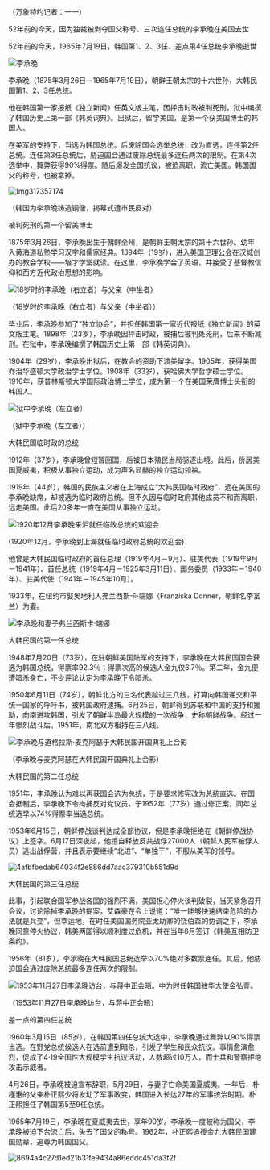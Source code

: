

（万象特约记者：一一）

52年前的今天，因为独裁被剥夺国父称号、三次连任总统的李承晚在美国去世

52年前的今天，1965年7月19日，韩国第1、2、3任、差点第4任总统李承晚逝世

![李承晚](李承晚.jpg)

李承晚（1875年3月26日－1965年7月19日），朝鲜王朝太宗的十六世孙，大韩民国第1、2、3任总统。

他在韩国第一家报纸《独立新闻》任英文版主笔，因抨击时政被判死刑，狱中编撰了韩国历史上第一部《韩英词典》。出狱后，留学美国，是第一个获美国博士的韩国人。

在美军的支持下，当选为韩国总统。后废除国会选举总统，改为直选，连任第2任总统。连任第3任总统后，胁迫国会通过废除总统最多连任两次的限制。在第4次选举中，舞弊获得90%得票。随后爆发全国抗议，被迫离职，流亡美国。韩国国父的称号，也被拿掉。

![Img317357174](Img317357174.jpg)

（韩国为李承晚铸造铜像，揭幕式遭市民反对）

被判死刑的第一个留美博士

1875年3月26日，李承晚出生于朝鲜全州，是朝鲜王朝太宗的第十六世孙。幼年入黄海道私塾学习汉字和儒家经典。1894年（19岁），进入美国卫理公会在汉城创办的教会学校——培才学堂就读。在这里，李承晚学会了英语，并接受了基督教信仰和西方近代政治思想的影响。

![18岁时的李承晚（右立者）与父亲（中坐者）](18岁时的李承晚（右立者）与父亲（中坐者）.jpg)

（18岁时的李承晚（右立者）与父亲（中坐者））

毕业后，李承晚参加了“独立协会”，并担任韩国第一家近代报纸《独立新闻》的英文版主笔。1898年（23岁），李承晚因抨击时政，被捕后被判处死刑，后来不断减刑。在狱中，李承晚编撰了韩国历史上第一部《韩英词典》。

1904年（29岁），李承晚出狱后，在教会的资助下渡美留学。1905年，获得美国乔治华盛顿大学政治学士学位。1908年（33岁），获哈佛大学哲学硕士学位。1910年，获普林斯顿大学国际政治博士学位，成为第一个在美国荣膺博士头衔的韩国人。

![狱中李承晚（左立者）](狱中李承晚（左立者）.jpg)

（狱中李承晚（左立者））

大韩民国临时政的总统

1912年（37岁），李承晚曾短暂回国，后被日本殖民当局驱逐出境。此后，侨居美国夏威夷，积极从事独立运动，成为声名显赫的独立运动领袖。

1919年（44岁），韩国的民族主义者在上海成立“大韩民国临时政府”，远在美国的李承晚缺席，却被选为临时政府总统。但不久因与临时政府其他成员不和而离职，远走美国。此后20多年一直在美国从事独立运动。

![1920年12月李承晚来沪就任临政总统的欢迎会](1920年12月李承晚来沪就任临政总统的欢迎会.jpg)

(1920年12月，李承晚到上海就任临时政府总统的欢迎会)

他曾是大韩民国临时政府的首任总理（1919年4月－9月）、驻美代表（1919年9月－1941年）、首任总统（1919年4月－1925年3月11日）、国务委员（1933年－1940年）、驻美代使（1941年－1945年10月）。

1933年，在纽约市娶奥地利人弗兰西斯卡·端娜（Franziska Donner，朝鲜名李富兰）为妻。

![李承晚和妻子弗兰西斯卡·端娜](李承晚和妻子弗兰西斯卡·端娜.jpg)

大韩民国的第一任总统

1948年7月20日（73岁），在驻朝鲜美国陆军的支持下，李承晚在大韩民国国会获选为韩国总统，得票率92.3％；得票次高的候选人金九仅6.7％。第二年，金九便遭暗杀身亡，不少评论认定为李承晚下令暗杀。

1950年6月11日（74岁），朝鲜北方的三名代表越过三八线，打算向韩国递交和平统一国家的呼吁书，被韩国政府逮捕。6月25日，朝鲜得到苏联和中国的支持和援助，向南进攻韩国，引发了朝鲜半岛最大规模的一次战争，史称朝鲜战争。经过一年惨烈战斗后，1951年，南北双方相持在三八线。

![李承晚与道格拉斯·麦克阿瑟于大韩民国开国典礼上合影](李承晚与道格拉斯·麦克阿瑟于大韩民国开国典礼上合影.jpg)

（李承晚与麦克阿瑟在大韩民国开国典礼上合影）

大韩民国的第二任总统

1951年，李承晚认为难以再获国会选为总统，于是要求修宪改为总统直选。在国会抵制后，李承晚下令拘捕反对党议员，于1952年（77岁）通过修正案，同年总统选举以74%得票率当选总统。

1953年6月15日，朝鲜停战谈判达成全部协议，但是李承晚拒绝在《朝鲜停战协议》上签字。6月17日深夜起，他擅自释放反共战俘27000人（朝鲜人民军被俘人员）逃出战俘营，并且表示要继续“北进”、“单独干”，不服从美军的领导。

![4afbfbedab64034f2e886dd7aac379310b551d9d](4afbfbedab64034f2e886dd7aac379310b551d9d.jpg)

大韩民国的第三任总统

此事，引起联合国军参战各国的强烈不满，美国担心停火谈判破裂，当天紧急召开会议，讨论除掉李承晚的提案，艾森豪在会上说道：“唯一能够快速结束危险的办法就是兵变”。但幸运地，在时任美国国务院亚太助卿的饶伯森的协调之下，李承晚同意停火协议，韩美两国得以顺利度过危机，并在当年8月签订《韩美互相防卫条约》。

1956年（81岁），李承晚在大韩民国总统选举以70%绝对多数票连任。其后，他胁迫国会通过废除总统最多连任两次的限制。

![1953年11月27日李承晚访台，与蒋中正会晤。中为时任韩国驻华大使金弘壹。](1953年11月27日李承晚访台，与蒋中正会晤。中为时任韩国驻华大使金弘壹。.png)

（1953年11月27日李承晚访台，与蒋中正会晤）

差一点的第四任总统

1960年3月15日（85岁），在韩国第四任总统大选中，李承晚通过舞弊以90%得票当选。在野党总统候选人在选前遭到暗杀，引发了学生和民众抗议。事情愈演愈烈，促成了4·19全国性大规模学生抗议活动，人数超过10万人，而士兵和警察拒绝攻击示威者。

4月26日，李承晚被迫宣布辞职，5月29日，与妻子亡命美国夏威夷。一年后，朴槿惠的父亲朴正熙少将发动了军事政变，韩国进入长达27年的军事统治时期。朴正熙担任了韩国第5至9任总统。

1965年7月19日，李承晚在夏威夷去世，享年90岁。李承晚一度被称为国父，李承晚被迫下台流亡后，失去了国父的称号。1962年，朴正熙追授金九大韩民国建国勋章，追尊为韩国国父。

![8694a4c27d1ed21b31fe9434a86eddc451da3f2f](8694a4c27d1ed21b31fe9434a86eddc451da3f2f.jpg)